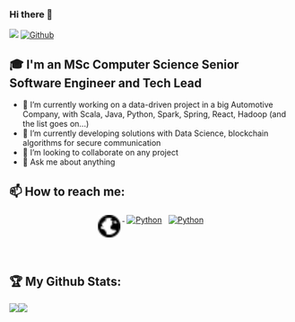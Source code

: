 ### Hi there 👋
![](https://visitor-badge.laobi.icu/badge?page_id=danielpfernandes.danielpfernandes) [![Github](https://img.shields.io/github/followers/danielpfernandes?label=Followers&logo=Github)](https://github.com/danielpfernandes)

<!--
**danielpfernandes/danielpfernandes** is a ✨ _special_ ✨ repository because its `README.md` (this file) appears on your GitHub profile.

Here are some ideas to get you started:

- 🔭 I’m currently working on the application of blockchain frameworks in FANET communication
- 🌱 I’m currently learning Data Science, consensus algorithms for secure communication, R 
- 👯 I’m looking to collaborate on any project
- 💬 Ask me about anything
- 📫 How to reach me: 
-->

##  🎓 I'm an MSc Computer Science Senior Software Engineer and Tech Lead
- 🔭 I’m currently working on a data-driven project in a big Automotive Company, with Scala, Java, Python, Spark, Spring, React, Hadoop (and the list goes on...)
- 🌱 I’m currently developing solutions with Data Science, blockchain algorithms for secure communication
- 👯 I’m looking to collaborate on any project
- 💬 Ask me about anything

## 📫 How to reach me:
<!--
[<img align="left" alt="danielpfernandes GitHub" width="40px" src="https://raw.githubusercontent.com/iconic/open-iconic/master/svg/globe.svg" />][website]
[<img align="left" alt="danielpfernandes LinkedIn | LinkedIn" width="40px" src="https://cdn.jsdelivr.net/npm/simple-icons@v3/icons/linkedin.svg" />][linkedin]
[<img align="left" alt="danielpfernandes e-mail | Mail" width="40px" src="https://cdn.jsdelivr.net/npm/simple-icons@v3/icons/gmail.svg" />][mail]
-->

<p align="center">
 <a href="https://danielpfernandes.github.io/" target="_blank" rel="noopener noreferrer"> <img src="https://raw.githubusercontent.com/iconic/open-iconic/master/svg/globe.svg" alt="Python" height="40" style="vertical-align:top; margin:4px"> </a>
 <a href="https://www.linkedin.com/in/paivafernandes" target="_blank" rel="noopener noreferrer"> <img src="https://cdn.jsdelivr.net/npm/simple-icons@v3/icons/linkedin.svg" alt="Python" height="40" style="vertical-align:top; margin:4px"></a>
 <a href="mailto:daniel.paivafernandes@gmail.com"> <img src="https://cdn.jsdelivr.net/npm/simple-icons@v3/icons/gmail.svg" alt="Python" height="40" style="vertical-align:top; margin:4px"></a> 
</p>

<br />

## :trophy: My Github Stats:

<!--
![GitHub stats](https://readme-stats-cfgj2cxdy.vercel.app/api?username=danielpfernandes&count_private=true&show_icons=true)
![Top Langs](https://readme-stats-cfgj2cxdy.vercel.app/api/top-langs/?username=danielpfernandes&hide=php)
-->
<div>
<a href="https://github-readme-stats.vercel.app/api?username=danielpfernandes">
  <img  align="left" src="https://github-readme-stats.vercel.app/api?username=danielpfernandes&count_private=true&show_icons=true" />
</a>
<a href="https://github-readme-stats.vercel.app/api/top-langs/?username=danielpfernandes&langs_count=10">
  <img align="left" src="https://github-readme-stats.vercel.app/api/top-langs/?username=danielpfernandes&langs_count=10&layout=compact" />
</a>
</div>



[website]: https://danielpfernandes.github.io/
[linkedin]: https://linkedin.com/in/paivafernandes
[mail]: mailto:daniel.paivafernandes@gmail.com

